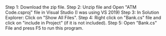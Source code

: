 Step 1: Download the zip file.
Step 2: Unzip file and Open "ATM Code.csproj" file in Visual Studio (I was using VS 2019)
Step 3: In Solution Explorer: Click on "Show All Files".
Step 4: Right click on "Bank.cs" file and click on "include in Project" (if it is not included).
Step 5: Open "Bank.cs" File and press F5 to run this program.
